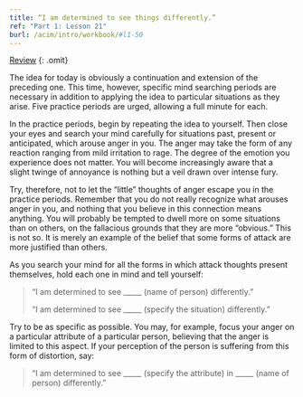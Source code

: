 ```yaml
---
title: “I am determined to see things differently.”
ref: "Part 1: Lesson 21"
burl: /acim/intro/workbook/#l1-50
---
```


<a class="hide-review" href="/acim/workbook/l055/#l021">Review</a>
{: .omit}

The idea for today is obviously a continuation and extension of the
preceding one. This time, however, specific mind searching periods are
necessary in addition to applying the idea to particular situations as
they arise. Five practice periods are urged, allowing a full minute for
each.

In the practice periods, begin by repeating the idea to yourself. Then
close your eyes and search your mind carefully for situations past,
present or anticipated, which arouse anger in you. The anger may take
the form of any reaction ranging from mild irritation to rage. The degree
of the emotion you experience does not matter. You will become
increasingly aware that a slight twinge of annoyance is nothing but a
veil drawn over intense fury.

Try, therefore, not to let the “little” thoughts of anger escape you in
the practice periods. Remember that you do not really recognize what
arouses anger in you, and nothing that you believe in this connection
means anything. You will probably be tempted to dwell more on some
situations than on others, on the fallacious grounds that they are more
“obvious.” This is not so. It is merely an example of the belief that
some forms of attack are more justified than others.

As you search your mind for all the forms in which attack thoughts
present themselves, hold each one in mind and tell yourself:

> “I am determined to see \_\_\_\_\_ (name of person) differently.”
>
> “I am determined to see \_\_\_\_\_ (specify the situation)
> differently.”

Try to be as specific as possible. You may, for example, focus your anger
on a particular attribute of a particular person, believing that the
anger is limited to this aspect. If your perception of the person is
suffering from this form of distortion, say:

> “I am determined to see \_\_\_\_\_ (specify the attribute) in
> \_\_\_\_\_ (name of person) differently.”

